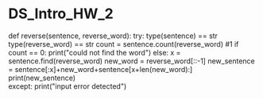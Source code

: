 # DS_Intro_HW_2
def reverse(sentence, reverse_word):
    try:
        type(sentence) == str
        type(reverse_word) == str
        count = sentence.count(reverse_word) #1
        if count == 0:
            print("could not find the word")
        else:
            x = sentence.find(reverse_word)
            new_word = reverse_word[::-1]
            new_sentence = sentence[:x]+new_word+sentence[x+len(new_word):]
            print(new_sentence)            
    except:
      print("input error detected")
